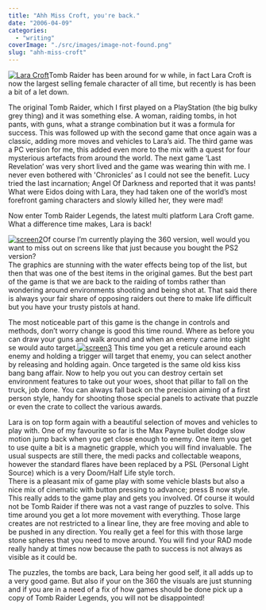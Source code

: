 ```yaml
---
title: "Ahh Miss Croft, you're back."
date: "2006-04-09"
categories: 
  - "writing"
coverImage: "./src/images/image-not-found.png"
slug: "ahh-miss-croft"
---
```


[![Lara Croft](/images/125764122_fe2b0deba7_m.jpg)](http://www.flickr.com/photos/funkylarma/125764122/ "Photo Sharing")Tomb Raider has been around for w while, in fact Lara Croft is now the largest selling female character of all time, but recently is has been a bit of a let down.

The original Tomb Raider, which I first played on a PlayStation (the big bulky grey thing) and it was something else. A woman, raiding tombs, in hot pants, with guns, what a strange combination but it was a formula for success. This was followed up with the second game that once again was a classic, adding more moves and vehicles to Lara’s aid. The third game was a PC version for me, this added even more to the mix with a quest for four mysterious artefacts from around the world. The next game ‘Last Revelation’ was very short lived and the game was wearing thin with me. I never even bothered with 'Chronicles’ as I could not see the benefit. Lucy tried the last incarnation; Angel Of Darkness and reported that it was pants! What were Eidos doing with Lara, they had taken one of the world’s most forefront gaming characters and slowly killed her, they were mad!

Now enter Tomb Raider Legends, the latest multi platform Lara Croft game.  
What a difference time makes, Lara is back!  
  
[![screen2](/images/125764123_fb52d3fd9f_m.jpg)](http://www.flickr.com/photos/funkylarma/125764123/ "Photo Sharing")Of course I’m currently playing the 360 version, well would you want to miss out on screens like that just because you bought the PS2 version?  
The graphics are stunning with the water effects being top of the list, but then that was one of the best items in the original games. But the best part of the game is that we are back to the raiding of tombs rather than wondering around environments shooting and being shot at. That said there is always your fair share of opposing raiders out there to make life difficult but you have your trusty pistols at hand.

The most noticeable part of this game is the change in controls and methods, don’t worry change is good this time round. Where as before you can draw your guns and walk around and when an enemy came into sight se would auto target.[![screen3](/images/125764124_35b6379c62_m.jpg)](http://www.flickr.com/photos/funkylarma/125764124/ "Photo Sharing") This time you get a reticule around each enemy and holding a trigger will target that enemy, you can select another by releasing and holding again. Once targeted is the same old kiss kiss bang bang affair. Now to help you out you can destroy certain set environment features to take out your woes, shoot that pillar to fall on the truck, job done. You can always fall back on the precision aiming of a first person style, handy for shooting those special panels to activate that puzzle or even the crate to collect the various awards.

Lara is on top form again with a beautiful selection of moves and vehicles to play with. One of my favourite so far is the Max Payne bullet dodge slow motion jump back when you get close enough to enemy. One item you get to use quite a bit is a magnetic grapple, which you will find invaluable. The usual suspects are still there, the medi packs and collectable weapons, however the standard flares have been replaced by a PSL (Personal Light Source) which is a very Doom/Half Life style torch.  
There is a pleasant mix of game play with some vehicle blasts but also a nice mix of cinematic with button pressing to advance; press B now style. This really adds to the game play and gets you involved. Of course it would not be Tomb Raider if there was not a vast range of puzzles to solve. This time around you get a lot more movement with everything. Those large creates are not restricted to a linear line, they are free moving and able to be pushed in any direction. You really get a feel for this with those large stone spheres that you need to move around. You will find your RAD mode really handy at times now because the path to success is not always as visible as it could be.

The puzzles, the tombs are back, Lara being her good self, it all adds up to a very good game. But also if your on the 360 the visuals are just stunning and if you are in a need of a fix of how games should be done pick up a copy of Tomb Raider Legends, you will not be disappointed!
